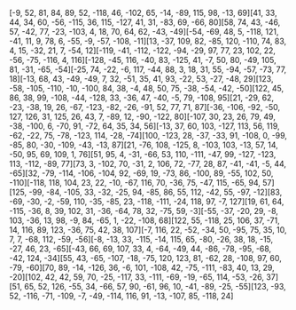 [-9, 52, 81, 84, 89, 52, -118, 46, -102, 65, -14, -89, 115, 98, -13, 69][41, 33, 44, 34, 60, -56, -115, 36, 115, -127, 41, 31, -83, 69, -66, 80][58, 74, 43, -46, 57, -42, 77, -23, -103, 4, 18, 70, 64, 62, -43, -49][-54, -69, 48, 5, -118, 121, -41, 11, 9, 78, 6, -55, -9, -57, -108, -11][13, -37, 109, 82, -85, 120, -110, 74, 83, 4, 15, -32, 21, 7, -54, 12][-119, -41, -112, -122, -94, -29, 97, 77, 23, 102, 22, -56, -75, -116, 4, 116][-128, -45, 116, -40, 83, -125, 41, -7, 50, 80, -49, 105, 81, -31, -65, -54][-25, 74, -22, -6, 117, -44, 88, 3, 18, 31, 55, -94, -57, -73, 77, 18][-13, 68, 43, -49, -49, 7, 32, -51, 35, 41, 93, -22, 53, -27, -48, 29][123, -58, -105, -110, -10, -100, 84, 38, -4, 48, 50, 75, -38, -54, -42, -50][122, 45, 86, 38, 99, -108, -44, -128, 33, -36, 47, -40, -5, 79, -108, 95][21, -29, 62, -23, -38, 19, 26, -67, -123, -82, -26, -91, 52, 77, 71, 87][-36, -106, -92, -50, 127, 126, 31, 125, 26, 43, 7, -89, 12, -90, -122, 80][-107, 30, 23, 26, 79, 49, -38, -100, 6, -70, 91, -72, 64, 35, 34, 56][-13, 37, 60, 103, -127, 113, 56, 119, -62, -22, 75, -78, -123, 114, -28, -74][100, -123, 28, -37, -33, 91, -108, 0, -99, -85, 80, -30, -109, -43, -13, 87][21, -76, 108, -125, 8, -103, 103, -13, 57, 14, -50, 95, 69, 109, 1, 76][51, 95, 4, -31, -66, 53, 110, -111, -47, 99, -127, -123, 113, -112, -89, 77][73, 3, -102, 70, -31, 2, 106, 72, -77, 28, 87, -41, -41, -5, 44, -65][32, -79, -114, -106, -104, 92, -69, 19, -73, 86, -100, 89, -55, 102, 50, -110][-118, 118, 104, 23, 22, -10, -67, 116, 70, -36, 75, -47, 115, -65, 94, 57][125, -99, -84, -105, 33, -32, -25, 94, -85, 86, 55, 112, -42, 55, -97, -12][83, -69, -30, -2, -59, 110, -35, -85, 23, -118, -111, -24, 118, 97, -7, 127][19, 61, 64, -115, -36, 8, 39, 102, 31, -36, -64, 78, 32, -75, 59, -3][-55, -37, -20, 29, -8, 103, -36, 13, 98, -9, 84, -65, 1, -22, -108, 68][122, 55, -118, 25, 106, 37, -71, 14, 116, 89, 123, -36, 75, 42, 38, 107][-7, 116, 22, -52, -34, 50, -95, 75, 35, 10, 7, 7, -68, 112, -59, -56][-8, -13, 33, -115, -14, 115, 65, -80, -26, 38, 18, -15, -27, 46, 23, -65][-43, 66, 69, 107, 33, 4, -64, -49, 44, -86, -78, -95, -68, -42, 124, -34][55, 43, -65, -107, -18, -75, 120, 123, 81, -62, 28, -108, 97, 60, -79, -60][70, 89, -14, -126, 36, -6, 101, -108, 42, -75, -111, -83, 40, 13, 29, -20][102, 42, 42, 59, 70, -25, -117, 33, -111, -69, -19, -65, 114, -53, -26, 37][51, 65, 52, 126, -55, 34, -66, 57, 90, -61, 96, 10, -41, -89, -25, -55][123, -93, 52, -116, -71, -109, -7, -49, -114, 116, 91, -13, -107, 85, -118, 24]